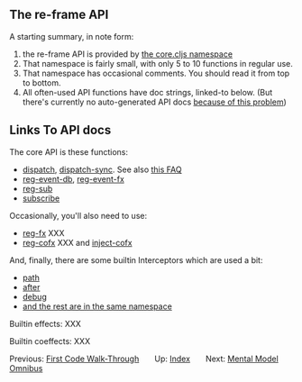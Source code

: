 ## The re-frame API

A starting summary, in note form:
  1. the re-frame API is provided by [the core.cljs namespace](/src/re_frame/core.cljc)
  2. That namespace is fairly small, with only 5 to 10 functions in regular use.
  3. That namespace has occasional comments. You should read it from top to bottom.
  4. All often-used API functions have doc strings, linked-to below. (But there's currently no auto-generated API docs [because of this problem](/src/re_frame/core.cljc#L19-L36))

## Links To API docs

The core API is these functions:
  - [dispatch](/src/re_frame/router.cljc#L229-L239), [dispatch-sync](/src/re_frame/router.cljc#L229-L239). See also [this FAQ](/docs/FAQs/When-Does-Dispatch-Happen.md)
  - [reg-event-db](/src/re_frame/core.cljc#L71-L80), [reg-event-fx](/src/re_frame/core.cljc#L87-L97) 
  - [reg-sub](/src/re_frame/subs.cljc#L151-L237)
  - [subscribe](/src/re_frame/subs.cljc#L67-L83)

Occasionally, you'll also need to use:  
  - [reg-fx]() XXX
  - [reg-cofx]() XXX and [inject-cofx](src/re_frame/cofx.cljc#L22-L73)
     
And, finally, there are some builtin Interceptors which are used a bit:
  - [path](src/re_frame/std_interceptors.cljc#L149-L173)
  - [after](/src/re_frame/std_interceptors.cljc#L260-L281)
  - [debug](/src/re_frame/std_interceptors.cljc#L13-L36)
  - [and the rest are in the same namespace](/src/re_frame/std_interceptors.cljc)
  
Builtin effects:
  XXX
  
Builtin coeffects:
  XXX

Previous:  [First Code Walk-Through](CodeWalkthrough.md)&nbsp;&nbsp;&nbsp;&nbsp;&nbsp;&nbsp;
Up:  [Index](README.md)&nbsp;&nbsp;&nbsp;&nbsp;&nbsp;&nbsp;
Next: [Mental Model Omnibus](MentalModelOmnibus.md)


<!-- START doctoc generated TOC please keep comment here to allow auto update -->
<!-- DON'T EDIT THIS SECTION, INSTEAD RE-RUN doctoc TO UPDATE -->
<!-- END doctoc generated TOC please keep comment here to allow auto update -->
